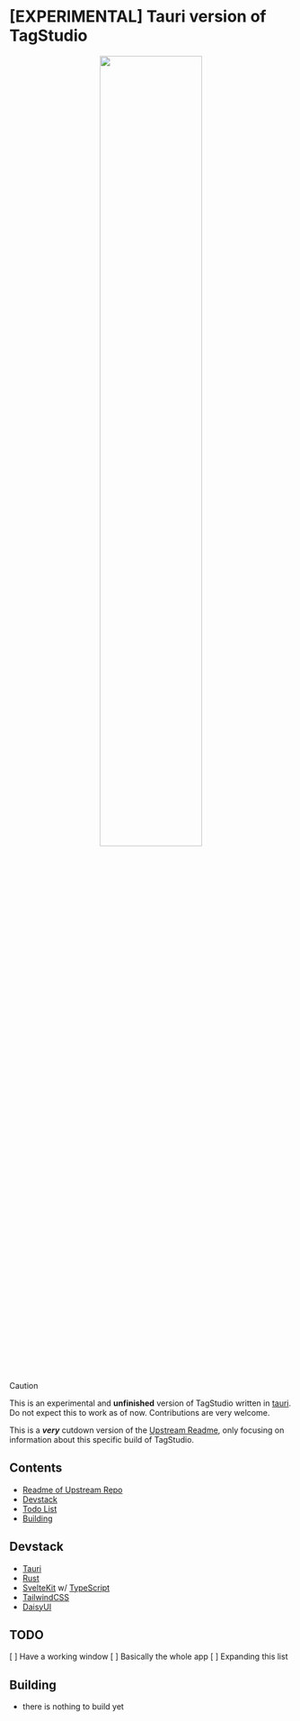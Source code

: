 # [EXPERIMENTAL] Tauri version of TagStudio

<p align="center">
  <img width="60%" src="github_header.png">
</p>

> [!CAUTION]
> This is an experimental and **unfinished** version of TagStudio written in [tauri](https://tauri.app/). Do not expect this to work as of now.
> Contributions are very welcome.

This is a **_very_** cutdown version of the [Upstream Readme](https://github.com/CyanVoxel/TagStudio), only focusing on information about this specific build of TagStudio.

## Contents

- [Readme of Upstream Repo](https://github.com/CyanVoxel/TagStudio)
- [Devstack](#devstack)
- [Todo List](#todo)
- [Building](#building)

## Devstack

- [Tauri](https://tauri.app/)
- [Rust](https://www.rust-lang.org/)
- [SvelteKit](https://kit.svelte.dev/) w/ [TypeScript](https://www.typescriptlang.org/)
- [TailwindCSS](https://tailwindcss.com/)
- [DaisyUI](https://daisyui.com/)

## TODO

[ ] Have a working window
[ ] Basically the whole app
[ ] Expanding this list

## Building

- there is nothing to build yet
